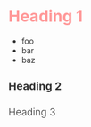 <style>
html {
  font-size: 16px;
  color: #333333;
}

h1 {
  color: #ff9999;
}

ul {
  margin: 0;
}
</style>

<style>
h2 {
  font-size: 1.2rem;
  font-weight: 700;
}

h3 {
  font-size: 1.1rem;
  font-weight: 300;
}
</style>

# Heading 1
- foo
- bar
- baz

<style>
.page {
  width: 1024px;
  height: 768px;
}
</style>

## Heading 2
### Heading 3
